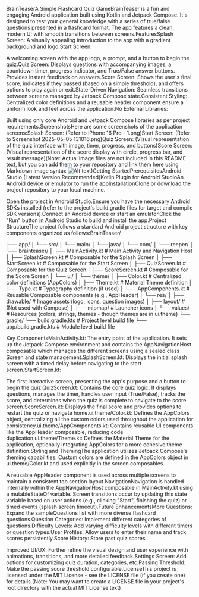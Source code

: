 BrainTeaserA Simple Flashcard Quiz GameBrainTeaser is a fun and engaging Android application built using Kotlin and Jetpack Compose. It's designed to test your general knowledge with a series of true/false questions presented in a flashcard format. The app features a clean, modern UI with smooth transitions between screens.FeaturesSplash Screen: A visually appealing introduction to the app with a gradient background and logo.Start Screen: 

A welcoming screen with the app logo, a prompt, and a button to begin the quiz.Quiz Screen: Displays questions with accompanying images, a countdown timer, progress indicator, and True/False answer buttons. Provides instant feedback on answers.Score Screen: Shows the user's final score, indicates if they passed (based on a simple threshold), and offers options to play again or exit.State-Driven Navigation: Seamless transitions between screens managed by Jetpack Compose state.Consistent Styling: Centralized color definitions and a reusable header component ensure a uniform look and feel across the application.No External Libraries: 

Built using only core Android and Jetpack Compose libraries as per project requirements.ScreenshotsHere are some screenshots of the application screens:Splash Screen: (Refer to iPhone 16 Pro - 1.png)Start Screen: (Refer to Screenshot 2025-05-05 131016.png)Quiz Screen: (Visual representation of the quiz interface with image, timer, progress, and buttons)Score Screen: (Visual representation of the score display with circle, progress bar, and result message)(Note: Actual image files are not included in this README text, but you can add them to your repository and link them here using Markdown image syntax ![Alt text](path/to/image.png))Getting StartedPrerequisitesAndroid Studio (Latest Version Recommended)Kotlin Plugin for Android StudioAn Android device or emulator to run the appInstallationClone or download the project repository to your local machine.

Open the project in Android Studio.Ensure you have the necessary Android SDKs installed (refer to the project's build.gradle files for target and compile SDK versions).Connect an Android device or start an emulator.Click the "Run" button in Android Studio to build and install the app.Project StructureThe project follows a standard Android project structure with key components organized as follows:BrainTeaser/

├── app/
│   └── src/
│       └── main/
│           └── java/
│               └── com/
│                   └── reeper/
│                       └── brainteaser/
│                           ├── MainActivity.kt         # Main Activity and Navigation Host
│                           ├── SplashScreen.kt         # Composable for the Splash Screen
│                           ├── StartScreen.kt          # Composable for the Start Screen
│                           ├── QuizScreen.kt           # Composable for the Quiz Screen
│                           ├── ScoreScreen.kt          # Composable for the Score Screen
│                           └── ui/
│                               └── theme/
│                                   ├── Color.kt        # Centralized color definitions (AppColors)
│                                   ├── Theme.kt        # Material Theme definition
│                                   ├── Type.kt         # Typography definition (if used)
│                                   └── AppComponents.kt  # Reusable Composable components (e.g., AppHeader)
│           └── res/
│               ├── drawable/       # Image assets (logo, icons, question images)
│               ├── layout/         # (Not used with Compose)
│               ├── mipmap/         # Launcher icons
│               └── values/         # Resources (colors, strings, themes - though themes are in ui.theme)
└── gradle/
└── build.gradle.kts        # Project level build file
└── app/build.gradle.kts    # Module level build file

Key ComponentsMainActivity.kt: The entry point of the application. It sets up the Jetpack Compose environment and contains the AppNavigationHost composable which manages the different screens using a sealed class Screen and state management.SplashScreen.kt: Displays the initial splash screen with a timed delay before navigating to the start screen.StartScreen.kt: 

The first interactive screen, presenting the app's purpose and a button to begin the quiz.QuizScreen.kt: Contains the core quiz logic. It displays questions, manages the timer, handles user input (True/False), tracks the score, and determines when the quiz is complete to navigate to the score screen.ScoreScreen.kt: Displays the final score and provides options to restart the quiz or navigate home.ui.theme/Color.kt: Defines the AppColors object, centralizing all the custom colors used throughout the application for consistency.ui.theme/AppComponents.kt: Contains reusable UI components like the AppHeader composable, reducing code duplication.ui.theme/Theme.kt: Defines the Material Theme for the application, optionally integrating AppColors for a more cohesive theme definition.Styling and ThemingThe application utilizes Jetpack Compose's theming capabilities. Custom colors are defined in the AppColors object in ui.theme/Color.kt and used explicitly in the screen composables. 

A reusable AppHeader component is used across multiple screens to maintain a consistent top section layout.NavigationNavigation is handled internally within the AppNavigationHost composable in MainActivity.kt using a mutableStateOf<Screen> variable. Screen transitions occur by updating this state variable based on user actions (e.g., clicking "Start", finishing the quiz) or timed events (splash screen timeout).Future EnhancementsMore Questions: Expand the sampleQuestions list with more diverse flashcard questions.Question Categories: Implement different categories of questions.Difficulty Levels: Add varying difficulty levels with different timers or question types.User Profiles: Allow users to enter their name and track scores persistently.Score History: Store past quiz scores.

Improved UI/UX: Further refine the visual design and user experience with animations, transitions, and more detailed feedback.Settings Screen: Add options for customizing quiz duration, categories, etc.Passing Threshold: Make the passing score threshold configurable.LicenseThis project is licensed under the MIT License - see the LICENSE file (if you create one) for details.(Note: You may want to create a LICENSE file in your project's root directory with the actual MIT License text)
